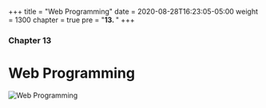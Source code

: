 +++
title = "Web Programming"
date = 2020-08-28T16:23:05-05:00
weight = 1300
chapter = true
pre = "<b>13. </b>"
+++

### Chapter 13

# Web Programming
![Web Programming](https://c.pxhere.com/photos/3b/90/code_coding_web_development_web_developer_web_development_technology_programming_code-1066093.jpg!d)

<!-- TODO Update Web Programming Lab Videos -->